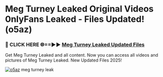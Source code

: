 # Meg Turney Leaked Original Videos 0nlyFans Leaked - Files Updated! (o5az)

<h3>🔴 CLICK HERE 🌐==►► <a href="https://tinyurl.com/2jnfzry5" rel="nofollow">Meg Turney Leaked Updated Files</a></h3>

Get Meg Turney Leaked and all content. Now you can access all videos and pictures of Meg Turney Leaked. New Updated Files 2025!

[![o5az](https://i.imgur.com/GyGTBgg.gif)](https://tinyurl.com/2jnfzry5)
meg turney leak